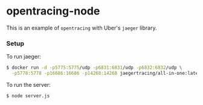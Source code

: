 # opentracing-node

This is an example of `opentracing` with Uber's `jaeger` library.

### Setup

To run jaeger:

```bash
$ docker run -d -p5775:5775/udp -p6831:6831/udp -p6832:6832/udp \
  -p5778:5778 -p16686:16686 -p14268:14268 jaegertracing/all-in-one:latest
```


To run the server:

```bash
$ node server.js
```
